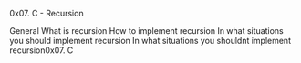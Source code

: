0x07. C - Recursion

General
What is recursion
How to implement recursion
In what situations you should implement recursion
In what situations you shouldnt implement recursion0x07. C
